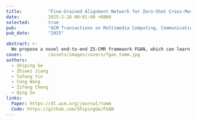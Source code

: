 ```yaml
---
title:          "Fine-Grained Alignment Network for Zero-Shot Cross-Modal Retrieval"
date:           2025-2-28 00:01:00 +0800
selected:       true
pub:            "ACM Transactions on Multimedia Computing, Communications, and Applications (TOMM, CCF-B)"
pub_date:       "2025"

abstract: >-
  We propose a novel end-to-end ZS-CMR framework FGAN, which can learn fine-grained alignment-aware representation for data of different modalities.
cover:          /assets/images/covers/fgan_tomm.jpg
authors:
  - Shiping Ge
  - Zhiwei Jiang
  - Yafeng Yin
  - Cong Wang
  - Zifeng Cheng
  - Qing Gu
links:
  Paper: https://dl.acm.org/journal/tomm
  Code: https://github.com/ShipingGe/FGAN
---
```

